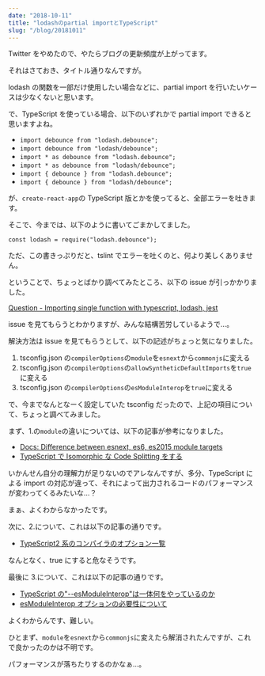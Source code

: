 ```yaml
---
date: "2018-10-11"
title: "lodashのpartial importとTypeScript"
slug: "/blog/20181011"
---
```


Twitter をやめたので、やたらブログの更新頻度が上がってます。

それはさておき、タイトル通りなんですが。

lodash の関数を一部だけ使用したい場合などに、partial import を行いたいケースは少なくないと思います。

で、TypeScript を使っている場合、以下のいずれかで partial import できると思いますよね。

- `import debounce from "lodash.debounce";`
- `import debounce from "lodash/debounce";`
- `import * as debounce from "lodash.debounce";`
- `import * as debounce from "lodash/debounce";`
- `import { debounce } from "lodash.debounce";`
- `import { debounce } from "lodash/debounce";`

が、`create-react-app`の TypeScript 版とかを使ってると、全部エラーを吐きます。

そこで、今までは、以下のように書いてごまかしてました。

`const lodash = require("lodash.debounce");`

ただ、この書きっぷりだと、tslint でエラーを吐くのと、何より美しくありません。

ということで、ちょっとばかり調べてみたところ、以下の issue が引っかかりました。

[Question - Importing single function with typescript, lodash, jest](https://github.com/lodash/lodash/issues/3192)

issue を見てもらうとわかりますが、みんな結構苦労しているようで…。

解決方法は issue を見てもらうとして、以下の記述がちょっと気になりました。

1. tsconfig.json の`compilerOptions`の`module`を`esnext`から`commonjs`に変える
2. tsconfig.json の`compilerOptions`の`allowSyntheticDefaultImports`を`true`に変える
3. tsconfig.json の`compilerOptions`の`esModuleInterop`を`true`に変える

で、今までなんとなーく設定していた tsconfig だったので、上記の項目について、ちょっと調べてみました。

まず、1.の`module`の違いについては、以下の記事が参考になりました。

- [Docs: Difference between esnext, es6, es2015 module targets](https://github.com/Microsoft/TypeScript/issues/24082)
- [TypeScript で Isomorphic な Code Splitting をする](https://banseivlog.hatenablog.jp/entry/2017/08/08/000045)

いかんせん自分の理解力が足りないのでアレなんですが、多分、TypeScript による import の対応が違って、それによって出力されるコードのパフォーマンスが変わってくるみたいな…？

まぁ、よくわからなかったです。

次に、2.について、これは以下の記事の通りです。

- [TypeScript2 系のコンパイラのオプション一覧](https://qiita.com/IganinTea/items/f88bea469bff56cfbda6#--allowsyntheticdefaultimports)

なんとなく、true にすると危なそうです。

最後に 3.について、これは以下の記事の通りです。

- [TypeScript の"--esModuleInterop"は一体何をやっているのか](http://osamtimizer.hatenablog.com/entry/2018/06/28/122502)
- [esModuleInterop オプションの必要性について](https://qiita.com/karak/items/29ff148788f5abb15331)

よくわからんです、難しい。

ひとまず、`module`を`esnext`から`commonjs`に変えたら解消されたんですが、これで良かったのかは不明です。

パフォーマンスが落ちたりするのかなぁ…。

